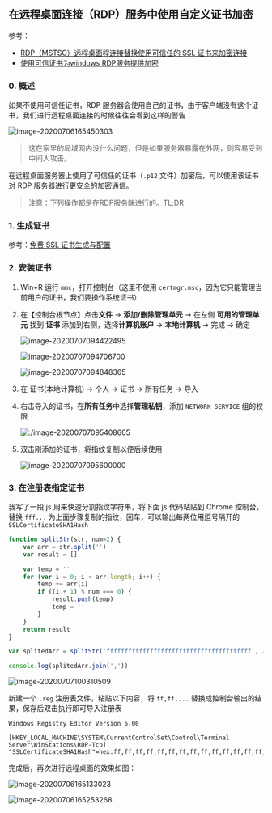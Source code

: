 ## 在远程桌面连接（RDP）服务中使用自定义证书加密

参考：

- [RDP（MSTSC）远程桌面程连接替换使用可信任的 SSL 证书来加密连接](https://vircloud.net/exp/rdp-ssl.html)
- [使用可信证书为windows RDP服务提供加密](https://ngx.hk/2017/01/05/%E4%BD%BF%E7%94%A8%E5%8F%AF%E4%BF%A1%E8%AF%81%E4%B9%A6%E4%B8%BAwindows-rdp%E6%9C%8D%E5%8A%A1%E6%8F%90%E4%BE%9B%E5%8A%A0%E5%AF%86.html)

### 0. 概述

如果不使用可信任证书，RDP 服务器会使用自己的证书，由于客户端没有这个证书，我们进行远程桌面连接的时候往往会看到这样的警告：

![image-20200706165450303](./windows-rdp-ssl.assets/image-20200706165450303.png)

> 这在家里的局域网内没什么问题，但是如果服务器暴露在外网，则容易受到中间人攻击。

在远程桌面服务器上使用了可信任的证书（`.p12` 文件）加密后，可以使用该证书对 RDP 服务器进行更安全的加密通信。

> 注意：下列操作都是在RDP服务端进行的。TL;DR

### 1. 生成证书

参考：[免费 SSL 证书生成与配置](../manual/free-ssl.md)

### 2. 安装证书

1. Win+R 运行 `mmc`，打开控制台（这里不使用 `certmgr.msc`，因为它只能管理当前用户的证书，我们要操作系统证书）

2. 在【控制台根节点】点击**文件** -> **添加/删除管理单元** -> 在左侧 **可用的管理单元** 找到 **证书** 添加到右侧，选择**计算机账户** -> **本地计算机** -> 完成 -> 确定

   ![image-20200707094422495](./windows-rdp-ssl.assets/image-20200707094422495.png)

   ![image-20200707094706700](./windows-rdp-ssl.assets/image-20200707094706700.png)

   ![image-20200707094848365](./windows-rdp-ssl.assets/image-20200707094848365.png)

3. 在 证书(本地计算机) -> 个人 -> 证书 -> 所有任务 -> 导入

4. 右击导入的证书，在**所有任务**中选择**管理私钥**，添加 `NETWORK SERVICE` 组的权限

   ![./image-20200707095408605](./windows-rdp-ssl.assets/image-20200707095408605.png)

5. 双击刚添加的证书，将指纹复制以便后续使用

   ![image-20200707095600000](./windows-rdp-ssl.assets/image-20200707095600000.png)

### 3. 在注册表指定证书

我写了一段 js 用来快速分割指纹字符串，将下面 js 代码粘贴到 Chrome 控制台，替换 `fff...` 为上面步骤复制的指纹，回车，可以输出每两位用逗号隔开的 `SSLCertificateSHA1Hash`

```js
function splitStr(str, num=2) {
    var arr = str.split('')
    var result = []

    var temp = ''
    for (var i = 0; i < arr.length; i++) {
        temp += arr[i]
        if ((i + 1) % num === 0) {
            result.push(temp)
            temp = ''
        }
    }
    return result
}

var splitedArr = splitStr('ffffffffffffffffffffffffffffffffffffffff', 2)

console.log(splitedArr.join(','))
```

![image-20200707100310509](./windows-rdp-ssl.assets/image-20200707100310509.png)

新建一个 `.reg` 注册表文件，粘贴以下内容，将 `ff,ff,...` 替换成控制台输出的结果，保存后双击执行即可导入注册表

```
Windows Registry Editor Version 5.00

[HKEY_LOCAL_MACHINE\SYSTEM\CurrentControlSet\Control\Terminal Server\WinStations\RDP-Tcp]
"SSLCertificateSHA1Hash"=hex:ff,ff,ff,ff,ff,ff,ff,ff,ff,ff,ff,ff,ff,ff,ff,ff,ff,ff,ff,ff
```

完成后，再次进行远程桌面的效果如图：

![image-20200706165133023](./windows-rdp-ssl.assets/image-20200706165133023.png)

![image-20200706165253268](./windows-rdp-ssl.assets/image-20200706165253268.png)
